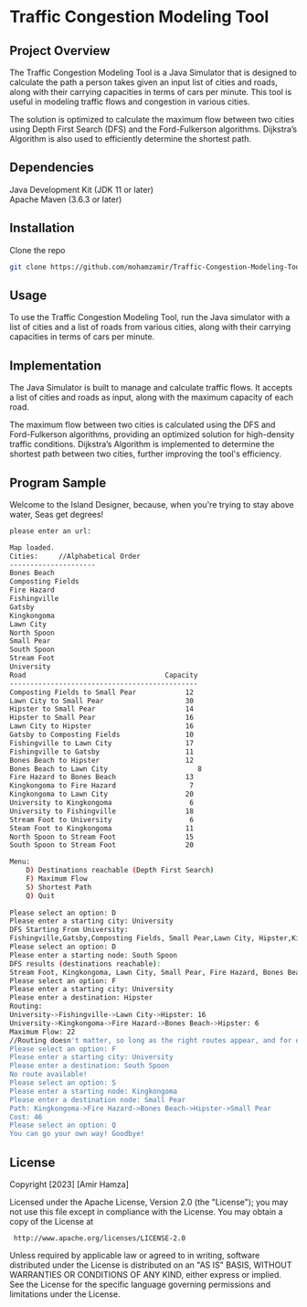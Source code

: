 # Traffic Congestion Modeling Tool

 ## Project Overview
 The Traffic Congestion Modeling Tool is a Java Simulator that is designed to calculate the path a person takes given an input list of cities and roads, along with their carrying capacities in terms of cars per minute. This tool is useful in modeling traffic flows and congestion in various cities.

 The solution is optimized to calculate the maximum flow between two cities using Depth First Search (DFS) and the Ford-Fulkerson algorithms. Dijkstra’s Algorithm is also used to efficiently determine the shortest path.

 ## Dependencies
 Java Development Kit (JDK 11 or later) <br>
 Apache Maven (3.6.3 or later) <br>

 ## Installation
 Clone the repo
 ```bash
 git clone https://github.com/mohamzamir/Traffic-Congestion-Modeling-Tool
 ```

 ## Usage
 To use the Traffic Congestion Modeling Tool, run the Java simulator with a list of cities and a list of roads from various cities, along with their carrying capacities in terms of cars per minute.

 ## Implementation
 The Java Simulator is built to manage and calculate traffic flows. It accepts a list of cities and roads as input, along with the maximum capacity of each road.

 The maximum flow between two cities is calculated using the DFS and Ford-Fulkerson algorithms, providing an optimized solution for high-density traffic conditions. Dijkstra’s Algorithm is implemented to determine the shortest path between two cities, further improving the tool's efficiency.
 
 ## Program Sample
 
 Welcome to the Island Designer, because, when you're trying to stay above water, Seas get degrees!

```bash
please enter an url:
```

```bash
Map loaded.
Cities:     //Alphabetical Order
---------------------
Bones Beach
Composting Fields
Fire Hazard
Fishingville
Gatsby
Kingkongoma
Lawn City
North Spoon
Small Pear
South Spoon
Stream Foot
University
Road                                  Capacity
----------------------------------------------
Composting Fields to Small Pear            12
Lawn City to Small Pear                    30
Hipster to Small Pear                      14
Hipster to Small Pear                      16
Lawn City to Hipster                       16
Gatsby to Composting Fields                10
Fishingville to Lawn City                  17
Fishingville to Gatsby                     11
Bones Beach to Hipster                     12
Bones Beach to Lawn City     	              8
Fire Hazard to Bones Beach                 13
Kingkongoma to Fire Hazard                  7
Kingkongoma to Lawn City                   20
University to Kingkongoma                   6
University to Fishingville                 18
Stream Foot to University                   6
Steam Foot to Kingkongoma                  11
North Spoon to Stream Foot                 15
South Spoon to Stream Foot                 20

Menu:
    D) Destinations reachable (Depth First Search)
    F) Maximum Flow
    S) Shortest Path 
    Q) Quit
    
Please select an option: D
Please enter a starting city: University
DFS Starting From University:
Fishingville,Gatsby,Composting Fields, Small Pear,Lawn City, Hipster,Kingkongoma,Fire Hazard,BonesBeach
Please select an option: D
Please enter a starting node: South Spoon
DFS results (destinations reachable):
Stream Foot, Kingkongoma, Lawn City, Small Pear, Fire Hazard, Bones Beach, Hipster, Fishingville, Gatsby, Composting Fields
Please select an option: F
Please enter a starting city: University
Please enter a destination: Hipster
Routing: 
University->Fishingville->Lawn City->Hipster: 16
University->Kingkongoma->Fire Hazard->Bones Beach->Hipster: 6
Maximum Flow: 22
//Routing doesn't matter, so long as the right routes appear, and for each path, the maximum flow equals the minimum of available flow rate among the edges within route.
Please select an option: F
Please enter a starting city: University
Please enter a destination: South Spoon
No route available!
Please select an option: S 
Please enter a starting node: Kingkongoma
Please enter a destination node: Small Pear
Path: Kingkongoma->Fire Hazard->Bones Beach->Hipster->Small Pear
Cost: 46
Please select an option: Q
You can go your own way! Goodbye!

```


 ## License
 Copyright [2023] [Amir Hamza]

 Licensed under the Apache License, Version 2.0 (the "License");
 you may not use this file except in compliance with the License.
 You may obtain a copy of the License at

     http://www.apache.org/licenses/LICENSE-2.0

 Unless required by applicable law or agreed to in writing, software
 distributed under the License is distributed on an "AS IS" BASIS,
 WITHOUT WARRANTIES OR CONDITIONS OF ANY KIND, either express or implied.
 See the License for the specific language governing permissions and
 limitations under the License.
